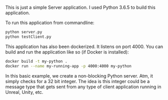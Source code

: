 This is just a simple Server application. I used Python 3.6.5 to build this application.

To run this application from commandline:
```bash
python server.py
python testClient.py
```

This application has also been dockerized. It listens on port 4000. You can build and run the application like so (if Docker is installed):

```bash
docker build -t my-python .
docker run --name my-running-app -p 4000:4000 my-python
```

In this basic example, we create a non-blocking Python server. Atm, it simply checks for a 32 bit integer. The idea is this integer could be a message type that gets sent from any type of client application running in Unreal, Unity, etc.